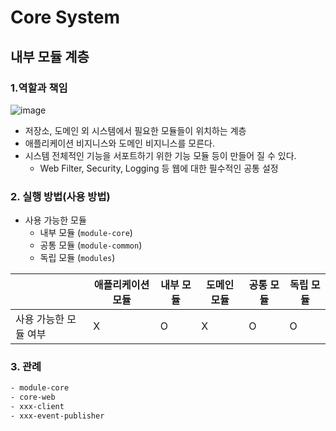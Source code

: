 # Core System

## 내부 모듈 계층

### 1.역할과 책임

![image](https://user-images.githubusercontent.com/70932170/225807275-2f90ba05-d84b-46e9-8926-e55d3159553f.png)

- 저장소, 도메인 외 시스템에서 필요한 모듈들이 위치하는 계층
- 애플리케이션 비지니스와 도메인 비지니스를 모른다.
- 시스템 전체적인 기능을 서포트하기 위한 기능 모듈 등이 만들어 질 수 있다.
    - Web Filter, Security, Logging 등 웹에 대한 필수적인 공통 설정

### 2. 실행 방법(사용 방법)

- 사용 가능한 모듈
    - 내부 모듈 (`module-core`)
    - 공통 모듈 (`module-common`)
    - 독립 모듈 (`modules`)

|              | 애플리케이션 모듈 | 내부 모듈 | 도메인 모듈 | 공통 모듈 | 독립 모듈 |
|--------------|-----------|-------|--------|-------|-------|
| 사용 가능한 모듈 여부 | X         | O     | X      | O     | O     |

### 3. 관례

```bash
- module-core
- core-web
- xxx-client
- xxx-event-publisher
```